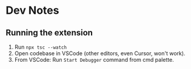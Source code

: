 # Dev Notes

## Running the extension

1. Run `npx tsc --watch`
2. Open codebase in VSCode (other editors, even Cursor, won't work).
3. From VSCode: Run `Start Debugger` command from cmd palette.
